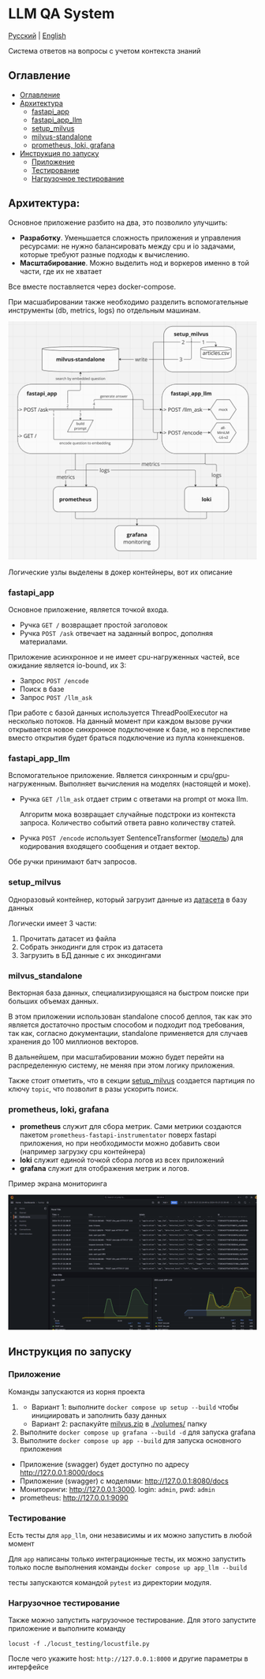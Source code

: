 # LLM QA System

[Русский](./README.ru.md) | [English](./README.md)

Система ответов на вопросы с учетом контекста знаний

## Оглавление

- [Оглавление](#оглавление)
- [Архитектура](#архитектура)
  - [fastapi_app](#fastapi_app)
  - [fastapi_app_llm](#fastapi_app_llm)
  - [setup_milvus](#setup_milvus)
  - [milvus-standalone](#milvus-standalone)
  - [prometheus, loki, grafana](#prometheus-loki-grafana)
- [Инструкция по запуску](#инструкция-по-запуску)
  - [Приложение](#приложение)
  - [Тестирование](#тестирование)
  - [Нагрузочное тестирование](#нагрузочное-тестирование)

## Архитектура:

Основное приложение разбито на два, это позволило улучшить:
- **Разработку**. Уменьшается сложность приложения и управления ресурсами: не нужно балансировать между cpu и io задачами, которые требуют разные подходы к вычислению.
- **Масштабирование**. Можно выделить нод и воркеров именно в той части, где их не хватает

Все вместе поставляется через docker-compose. 

При масшабировании также необходимо разделить вспомогательные инструменты (db, metrics, logs) по отдельным машинам.

![architecture](./imgs/miro.png)

Логические узлы выделены в докер контейнеры, вот их описание

### fastapi_app

Основное приложение, является точкой входа. 

- Ручка `GET /` возвращает простой заголовок
- Ручка `POST /ask` отвечает на заданный вопрос, дополняя материалами.

Приложение асинхронное и не имеет cpu-нагруженных частей, все ожидание является io-bound, их 3:
- Запрос `POST /encode`
- Поиск в базе
- Запрос `POST /llm_ask`

При работе с базой данных используется ThreadPoolExecutor на несколько потоков.
На данный момент при каждом вызове ручки открывается новое синхронное подключение к базе, 
но в перспективе вместо открытия будет браться подключение из пулла коннекшенов.

### fastapi_app_llm

Вспомогательное приложение. Является синхронным и cpu/gpu-нагруженным.
Выполняет вычисления на моделях (настоящей и моке).

- Ручка `GET /llm_ask` отдает стрим с ответами на prompt от мока llm. 
  
  Алгоритм мока возвращает случайные подстроки из контекста запроса. Количество событий ответа равно количеству статей.
- Ручка `POST /encode` использует SentenceTransformer ([модель](https://huggingface.co/sentence-transformers/all-MiniLM-L6-v2)) для кодирования входящего сообщения и отдает вектор. 

Обе ручки принимают батч запросов.

### setup_milvus

Одноразовый контейнер, который загрузит данные из [датасета](https://www.kaggle.com/datasets/asad1m9a9h6mood/news-articles/data) в базу данных

Логически имеет 3 части:
1) Прочитать датасет из файла
2) Собрать энкодинги для строк из датасета
3) Загрузить в БД данные с их энкодингами

### milvus_standalone

Векторная база данных, специализирующаяся на быстром поиске при больших объемах данных.

В этом приложении использован standalone способ деплоя, так как это является достаточно простым способом и подходит под требования, 
так как, согласно документации, standalone применяется для случаев хранения до 100 миллионов векторов.

В дальнейшем, при масштабировании можно будет перейти на распределенную систему, не меняя при этом логику приложения.

Также стоит отметить, что в секции [setup_milvus](#setup_milvus) создается партиция по ключу `topic`, что позволит в разы ускорить поиск.

### prometheus, loki, grafana

- **prometheus** служит для сбора метрик. Сами метрики создаются пакетом `prometheus-fastapi-instrumentator` поверх fastapi приложения,
но при необходимости можно добавить свои (например загрузку cpu контейнера)
- **loki** служит единой точкой сбора логов из всех приложений
- **grafana** служит для отображения метрик и логов.

Пример экрана мониторинга

![grafana](imgs/screenshot_grafana.png)

## Инструкция по запуску

### Приложение

Команды запускаются из корня проекта

1. 
   - Вариант 1: выполните `docker compose up setup --build` чтобы инициировать и заполнить базу данных
   - Вариант 2: распакуйте [milvus.zip](./volumes/milvus.zip) в [./volumes/](./volumes) папку
2. Выполните `docker compose up grafana --build -d` для запуска grafana
3. Выполните `docker compose up app --build` для запуска основного приложения

- Приложение (swagger) будет доступно по адресу http://127.0.0.1:8000/docs
- Приложение (swagger) с моделями: http://127.0.0.1:8080/docs
- Мониторинги: http://127.0.0.1:3000. login: `admin`, pwd: `admin`
- prometheus: http://127.0.0.1:9090 

### Тестирование

Есть тесты для `app_llm`, они независимы и их можно запустить в любой момент

Для `app` написаны только интеграционные тесты, их можно запустить только после выполнения команды
`docker compose up app_llm --build` 

тесты запускаются командой `pytest` из директории модуля.

### Нагрузочное тестирование

Также можно запустить нагрузочное тестирование. Для этого запустите приложение и выполните команду

```commandline
locust -f ./locust_testing/locustfile.py
```

После чего укажите host: `http://127.0.0.1:8000` и другие параметры в интерфейсе